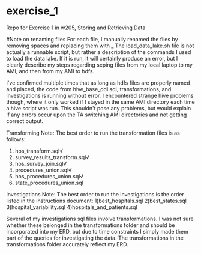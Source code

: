 # exercise_1 #
Repo for Exercise 1 in w205, Storing and Retrieving Data

#Note on renaming files
For each file, I manually renamed the files by removing spaces and replacing them with _
The load_data_lake.sh file is not actually a runnable script, but rather a description of the commands I used to load the data lake. If it is run, it will certainly produce an error, but I clearly describe my steps regarding scping files from my local laptop to my AMI, and then from my AMI to hdfs. 

I've confirmed multiple times that as long as hdfs files are properly named and placed, the code from hive_base_ddl.sql, transformations, and investigations is running without error. I encountered strange hive problems though, where it only worked if I stayed in the same AMI directory each time a hive script was run. This shouldn't pose any problems, but would explain if any errors occur upon the TA switching AMI directories and not getting correct output. 

Transforming Note:
The best order to run the transformation files is as follows:
1) hos_transform.sql√
2) survey_results_transform.sql√
3) hos_survey_join.sql√
4) procedures_union.sql√
5) hos_procedures_union.sql√
6) state_procedures_union.sql 

Investigations Note:
The best order to run the investigations is the order listed in the instructions document:
1)best_hospitals.sql
2)best_states.sql
3)hospital_variability.sql
4)hospitals_and_patients.sql

Several of my investigations sql files involve transformations. I was not sure whether these belonged in the transformations folder and should be incorporated into my ERD, but due to time constraints I simply made them part of the queries for investigating the data. The transformations in the transformations folder accurately reflect my ERD. 
